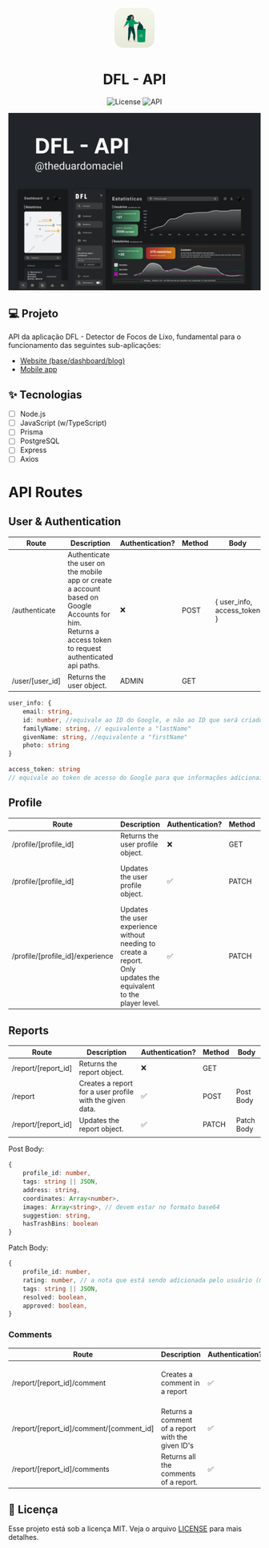 <h1 align="center">
  <img alt="DFL - API" height="80" title="DFL - API" src=".github/app_icon.png" />
</h1>

<h1 align="center">
  DFL - API
</h1>

<p align="center">
  <img alt="License" src="https://img.shields.io/static/v1?label=license&message=MIT&color=346259&labelColor=26413C">
    <img src="https://img.shields.io/static/v1?label=version&message=api&color=346259&labelColor=26413C" alt="API" />
</p>


![cover](.github/cover.png?style=flat)


## 💻 Projeto
API da aplicação DFL - Detector de Focos de Lixo, fundamental para o funcionamento das seguintes sub-aplicações:
* [Website (base/dashboard/blog)](https://github.com/theduardomaciel/dfl-web)
* [Mobile app](https://github.com/theduardomaciel/dfl-mobile)

## ✨ Tecnologias

-   [ ] Node.js
-   [ ] JavaScript (w/TypeScript)
-   [ ] Prisma
-   [ ] PostgreSQL
-   [ ] Express
-   [ ] Axios

# API Routes

## User & Authentication
| Route           | Description                                                                                                                                                 | Authentication? | Method | Body                        |
| --------------- | ----------------------------------------------------------------------------------------------------------------------------------------------------------- | --------------- | ------ | --------------------------- |
| /authenticate   | Authenticate the user on the mobile app or create a account based on Google Accounts for him.<br>Returns a access token to request authenticated api paths. | ❌               | POST   | { user_info, access_token } |
| /user/[user_id] | Returns the user object.                                                                                                                                    | ADMIN           | GET    |

~~~typescript
user_info: { 
    email: string, 
    id: number, //equivale ao ID do Google, e não ao ID que será criado pela API
    familyName: string, // equivalente a "lastName"
    givenName: string, //equivalente a "firstName"
    photo: string 
}
~~~

~~~typescript
access_token: string 
// equivale ao token de acesso do Google para que informações adicionais sejam obtidas (ex.: gênero e data de nascimento)
~~~

## Profile
| Route                            | Description                                                                                                          | Authentication? | Method | Body                                      |
| -------------------------------- | -------------------------------------------------------------------------------------------------------------------- | --------------- | ------ | ----------------------------------------- |
| /profile/[profile_id]            | Returns the user profile object.                                                                                     | ❌               | GET    |
| /profile/[profile_id]            | Updates the user profile object.<br/>                                                                                | ✅               | PATCH  | { username: string, defaultCity: string } |
| /profile/[profile_id]/experience | Updates the user experience without needing to create a report.<br/>Only updates the equivalent to the player level. | ✅               | PATCH  |

## Reports
| Route               | Description                                              | Authentication? | Method | Body       |
| ------------------- | -------------------------------------------------------- | --------------- | ------ | ---------- |
| /report/[report_id] | Returns the report object.                               | ❌               | GET    |
| /report             | Creates a report for a user profile with the given data. | ✅               | POST   | Post Body  |
| /report/[report_id] | Updates the report object.                               | ✅               | PATCH  | Patch Body |
|                     |

Post Body:
~~~typescript
{ 
    profile_id: number,
    tags: string || JSON, 
    address: string, 
    coordinates: Array<number>, 
    images: Array<string>, // devem estar no formato base64 
    suggestion: string, 
    hasTrashBins: boolean 
}
~~~

Patch Body:
~~~typescript
{ 
    profile_id: number, 
    rating: number, // a nota que está sendo adicionada pelo usuário (mobile app)
    tags: string || JSON, 
    resolved: boolean, 
    approved: boolean, 
}
~~~

### Comments
| Route                                    | Description                                       | Authentication? | Method | Body                                    |
| ---------------------------------------- | ------------------------------------------------- | --------------- | ------ | --------------------------------------- |
| /report/[report_id]/comment              | Creates a comment in a report                     | ✅               | POST   | { profile_id: number, content: string } |
| /report/[report_id]/comment/[comment_id] | Returns a comment of a report with the given ID's | ✅               | GET    |
| /report/[report_id]/comments             | Returns all the comments of a report.             | ✅               | GET    |

## 📄 Licença

Esse projeto está sob a licença MIT. Veja o arquivo [LICENSE](LICENSE) para mais detalhes.

<br />
